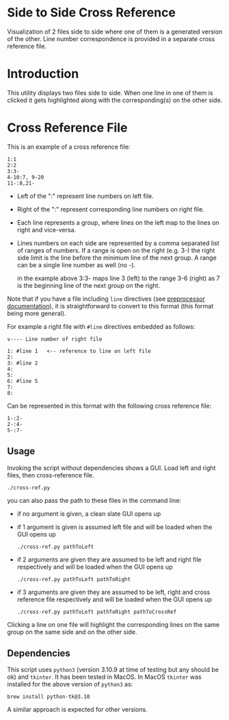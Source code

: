 # Side to Side Cross Reference

Visualization of 2 files side to side where
one of them is a generated version of the other. Line number
correspondence is provided in a separate cross reference file.

# Introduction

This utility displays two files side to side. When one line in
one of them is clicked it gets highlighted along with the 
corresponding(s) on the other side.

# Cross Reference File

This is an example of a cross reference file:

    1:1
    2:2
    3:3-
    4-10:7, 9-20
    11-:8,21-

* Left of the ":" represent line numbers on left file.
* Right of the ":" represent corresponding line numbers on right file.
* Each line represents a group, where lines on the left map to the lines on right and vice-versa.
* Lines numbers on each side are represented by a comma separated list of ranges of
  numbers. If a range is open on the right (e.g. 3-) the right side limit is the line before the 
  minimum line of the next group. A range can be a single line number as well (no -).

    in the example above 3:3- maps line 3 (left) to the range 3-6 (right) as 7 is the beginning line
    of the next group on the right.


Note that if you have a file including `line` directives (see [preprocessor documentation](https://gcc.gnu.org/onlinedocs/cpp/Line-Control.html)), it is straightforward to convert to
this format (this format being more general).

For example a right file with `#line` directives embedded as follows:

    v---- Line number of right file
    
    1: #line 1   <-- reference to line on left file
    2:
    3: #line 2
    4:
    5:
    6: #line 5
    7:
    8:
    
Can be represented in this format with the following cross reference file:

    1-:2-
    2-:4-
    5-:7-

## Usage

Invoking the script without dependencies shows a GUI. Load left and right files, then cross-reference file.

    ./cross-ref.py

you can also pass the path to these files in the command line:

* if no argument is given, a clean slate GUI opens up
* if 1 argument is given is assumed left file and will be loaded when the GUI opens up

    `./cross-ref.py pathToLeft`
    
* if 2 arguments are given they are assumed to be left and right file respectively and will be loaded when the GUI opens up

    `./cross-ref.py pathToLeft pathToRight`

* if 3 arguments are given they are assumed to be left, right and cross reference file respectively and will be loaded when the GUI opens up

    `./cross-ref.py pathToLeft pathToRight pathToCrossRef`

Clicking a line on one file will highlight the corresponding lines on the same group on the same side and on the other side.

## Dependencies

This script uses `python3` (version 3.10.9 at time of testing but any should be ok) and `tkinter`. It has been tested in MacOS. 
In MacOS `tkinter` was installed for the above version of `python3` as:

    brew install python-tk@3.10
    
A similar approach is expected for other versions.


